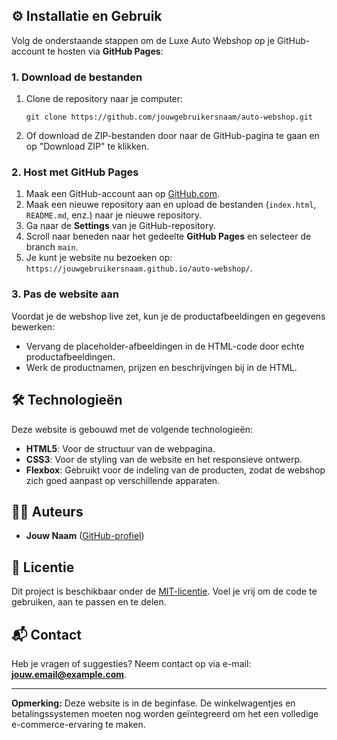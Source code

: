 
## ⚙️ Installatie en Gebruik

Volg de onderstaande stappen om de Luxe Auto Webshop op je GitHub-account te hosten via **GitHub Pages**:

### 1. Download de bestanden

1. Clone de repository naar je computer:
    ```
    git clone https://github.com/jouwgebruikersnaam/auto-webshop.git
    ```
2. Of download de ZIP-bestanden door naar de GitHub-pagina te gaan en op "Download ZIP" te klikken.

### 2. Host met **GitHub Pages**

1. Maak een GitHub-account aan op [GitHub.com](https://github.com).
2. Maak een nieuwe repository aan en upload de bestanden (`index.html`, `README.md`, enz.) naar je nieuwe repository.
3. Ga naar de **Settings** van je GitHub-repository.
4. Scroll naar beneden naar het gedeelte **GitHub Pages** en selecteer de branch `main`.
5. Je kunt je website nu bezoeken op: `https://jouwgebruikersnaam.github.io/auto-webshop/`.

### 3. Pas de website aan

Voordat je de webshop live zet, kun je de productafbeeldingen en gegevens bewerken:

- Vervang de placeholder-afbeeldingen in de HTML-code door echte productafbeeldingen.
- Werk de productnamen, prijzen en beschrijvingen bij in de HTML.

## 🛠 Technologieën

Deze website is gebouwd met de volgende technologieën:

- **HTML5**: Voor de structuur van de webpagina.
- **CSS3**: Voor de styling van de website en het responsieve ontwerp.
- **Flexbox**: Gebruikt voor de indeling van de producten, zodat de webshop zich goed aanpast op verschillende apparaten.

## 👨‍💻 Auteurs

- **Jouw Naam** ([GitHub-profiel](https://github.com/jouwgebruikersnaam))

## 📜 Licentie

Dit project is beschikbaar onder de [MIT-licentie](https://opensource.org/licenses/MIT). Voel je vrij om de code te gebruiken, aan te passen en te delen.

## 📬 Contact

Heb je vragen of suggesties? Neem contact op via e-mail: **jouw.email@example.com**.

---

**Opmerking:** Deze website is in de beginfase. De winkelwagentjes en betalingssystemen moeten nog worden geïntegreerd om het een volledige e-commerce-ervaring te maken.
